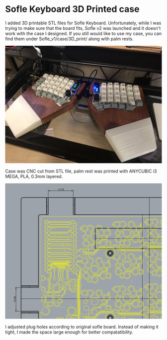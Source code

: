 # Sofle Keyboard 3D Printed case

I added 3D printable STL files for Sofle Keyboard. Unfortunately, while I was trying to make sure that the board fits, Sofle v2 was launched and it doesn't work with the case I designed. If you still would like to use my case, you can find them under Sofle\_v1/case/3D\_print/ along with palm rests.

![sample image](images/Sofle_custom_case_with_palm_rest.png)

Case was CNC cut from STL file, palm rest was printed with ANYCUBIC i3 MEGA, PLA, 0.3mm layered.

![plugging hole](images/trrs_and_usb_plug.png)

I adjusted plug holes according to original sofle board. Instead of making it tight, I made the space large enough for better compatatibility.